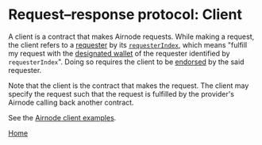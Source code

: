 # Request–response protocol: Client

A client is a contract that makes Airnode requests.
While making a request, the client refers to a [requester](/request-response-protocol/requester.md) by its [`requesterIndex`](/request-response-protocol/requester.md#requesterIndex), which means "fulfill my request with the [designated wallet](/request-response-protocol/designated-wallet.md) of the requester identified by `requesterIndex`".
Doing so requires the client to be [endorsed](/request-response-protocol/endorsement.md) by the said requester.

Note that the client is the contract that makes the request.
The client may specify the request such that the request is fulfilled by the provider's Airnode calling back another contract.

See the [Airnode client examples](https://github.com/api3dao/airnode-client-examples).

[Home](/README.md#requestreponse-protocol)
